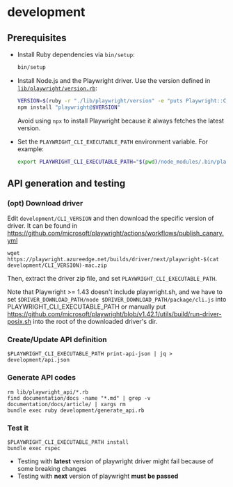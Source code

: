 # development

## Prerequisites

- Install Ruby dependencies via `bin/setup`:

  ```sh
  bin/setup
  ```

- Install Node.js and the Playwright driver. Use the version defined in [`lib/playwright/version.rb`](../lib/playwright/version.rb):

  ```sh
  VERSION=$(ruby -r "./lib/playwright/version" -e "puts Playwright::COMPATIBLE_PLAYWRIGHT_VERSION")
  npm install "playwright@$VERSION"
  ```
  Avoid using `npx` to install Playwright because it always fetches the latest version.

- Set the `PLAYWRIGHT_CLI_EXECUTABLE_PATH` environment variable. For example:

  ```sh
  export PLAYWRIGHT_CLI_EXECUTABLE_PATH="$(pwd)/node_modules/.bin/playwright"
  ```

## API generation and testing

### (opt) Download driver

Edit `development/CLI_VERSION` and then download the specific version of driver. It can be found in https://github.com/microsoft/playwright/actions/workflows/publish_canary.yml

```
wget https://playwright.azureedge.net/builds/driver/next/playwright-$(cat development/CLI_VERSION)-mac.zip
```

Then, extract the driver zip file, and set `PLAYWRIGHT_CLI_EXECUTABLE_PATH`.

Note that Playwright >= 1.43 doesn't include playwright.sh, and we have to set `$DRIVER_DOWNLOAD_PATH/node $DRIVER_DOWNLOAD_PATH/package/cli.js` into PLAYWRIGHT_CLI_EXECUTABLE_PATH or manually put https://github.com/microsoft/playwright/blob/v1.42.1/utils/build/run-driver-posix.sh into the root of the downloaded driver's dir.

### Create/Update API definition

```
$PLAYWRIGHT_CLI_EXECUTABLE_PATH print-api-json | jq > development/api.json
```

### Generate API codes

```
rm lib/playwright_api/*.rb
find documentation/docs -name "*.md" | grep -v documentation/docs/article/ | xargs rm
bundle exec ruby development/generate_api.rb
```

### Test it

```
$PLAYWRIGHT_CLI_EXECUTABLE_PATH install
bundle exec rspec
```

* Testing with **latest** version of playwright driver might fail because of some breaking changes
* Testing with **next** version of playwright **must be passed**
